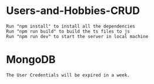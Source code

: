 # Users-and-Hobbies-CRUD

    Run "npm install" to install all the dependencies
    Run "npm run build" to build the ts files to js
    Run "npm run dev" to start the server in local machine


# MongoDB
    The User Credentials will be expired in a week.
